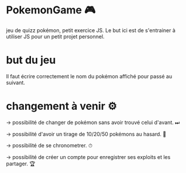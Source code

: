 # PokemonGame 🎮
jeu de quizz pokémon, petit exercice JS. 
Le but ici est de s'entrainer à utiliser JS pour un petit projet personnel. 


# but du jeu 
Il faut écrire correctement le nom du pokémon affiché pour passé au suivant. 

# changement à venir ⚙

<p>-> possibilité de changer de pokémon sans avoir trouvé celui d'avant. ⏭ </p>
<p>-> possibilité d'avoir un tirage de 10/20/50 pokémons au hasard. 🎲</p>
<p>-> possibilité de se chronometrer. ⏱</p>
<p>-> possibilité de créer un compte pour enregistrer ses exploits et les partager. 🏆</p>
